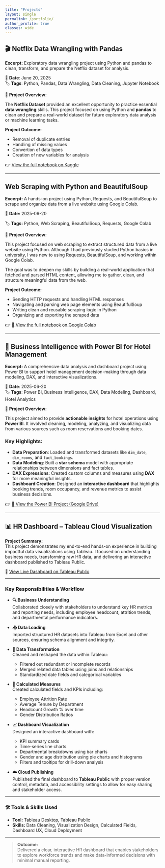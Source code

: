 ```yaml
---
title: "Projects"
layout: single
permalink: /portfolio/
author_profile: true
classes: wide
---
```


## 🎬 Netflix Data Wrangling with Pandas

**Excerpt:** Exploratory data wrangling project using Python and pandas to clean, transform, and prepare the Netflix dataset for analysis.

📅 **Date**: June 20, 2025  
🏷️ **Tags**: Python, Pandas, Data Wrangling, Data Cleaning, Jupyter Notebook

📄 **Project Overview:**

The **Netflix Dataset** provided an excellent opportunity to practice essential **data wrangling** skills. This project focused on using Python and **pandas** to clean and prepare a real-world dataset for future exploratory data analysis or machine learning tasks.

**Project Outcome:**
- Removal of duplicate entries
- Handling of missing values
- Convertion of data types
- Creation of new variables for analysis

👉 [View the full notebook on Kaggle](https://www.kaggle.com/code/mercymogambi/netflix-data-wrangling)

---
## Web Scraping with Python and BeautifulSoup
**Excerpt:** A hands-on project using Python, Requests, and BeautifulSoup to scrape and organize data from a live website using Google Colab.

📅 **Date:** 2025-06-20

🏷️ **Tags:** Python, Web Scraping, BeautifulSoup, Requests, Google Colab

📄 **Project Overview:**

This project focused on web scraping to extract structured data from a live website using Python. Although I had previously studied Python basics in university, I was new to using Requests, BeautifulSoup, and working within Google Colab.

The goal was to deepen my skills by building a real-world application that fetched and parsed HTML content, allowing me to gather, clean, and structure meaningful data from the web.

**Project Outcome:**

- Sending HTTP requests and handling HTML responses
- Navigating and parsing web page elements using BeautifulSoup
- Writing clean and reusable scraping logic in Python
- Organizing and exporting the scraped data

👉 [🔗 View the full notebook on Google Colab](https://colab.research.google.com/drive/1AfIuGfFGkV18gR_1xa1IlX-FsaQk9gfX?usp=sharing#scrollTo=uDaQkC10xQqb)

---

## 🏨 Business Intelligence with Power BI for Hotel Management

**Excerpt:** A comprehensive data analysis and dashboard project using Power BI to support hotel management decision-making through data modeling, DAX, and interactive visualizations.

📅 **Date**: 2025-06-20  
🏷️ **Tags**: Power BI, Business Intelligence, DAX, Data Modeling, Dashboard, Hotel Analytics

📄 **Project Overview:**

This project aimed to provide **actionable insights** for hotel operations using **Power BI**. It involved cleaning, modeling, analyzing, and visualizing data from various sources such as room reservations and booking dates.

### Key Highlights:
- **Data Preparation**: Loaded and transformed datasets like `dim_date`, `dim_rooms`, and `fact_bookings`.
- **Data Modeling**: Built a **star schema** model with appropriate relationships between dimensions and fact tables.
- **DAX Expressions**: Created custom columns and measures using **DAX** for more meaningful insights.
- **Dashboard Creation**: Designed an **interactive dashboard** that highlights booking trends, room occupancy, and revenue metrics to assist business decisions.

👉 [🔗 View the Power BI Project (Google Drive)](https://drive.google.com/file/d/1YmL4n7GIreyPokU8-3ijKQ-aYMLRu0Uo/view)

---
## 📊 HR Dashboard – Tableau Cloud Visualization

**Project Summary:**  
This project demonstrates my end-to-end hands-on experience in building impactful data visualizations using Tableau. I focused on understanding business needs, transforming raw HR data, and delivering an interactive dashboard published to Tableau Public.

🔗 [View Live Dashboard on Tableau Public](https://public.tableau.com/views/HRDashboard_17501061235090/HRSUMMARY?:language=enUS&publish=yes&:sid=&:redirect=auth&:display_count=n&:origin=viz_share_link)

---

### Key Responsibilities & Workflow

- **🔍 Business Understanding**  
  Collaborated closely with stakeholders to understand key HR metrics and reporting needs, including employee headcount, attrition trends, and departmental performance indicators.

- **📥 Data Loading**  
  Imported structured HR datasets into Tableau from Excel and other sources, ensuring schema alignment and integrity.

- **🔧 Data Transformation**  
  Cleaned and reshaped the data within Tableau:
  - Filtered out redundant or incomplete records
  - Merged related data tables using joins and relationships
  - Standardized date fields and categorical variables

- **🧮 Calculated Measures**  
  Created calculated fields and KPIs including:
  - Employee Attrition Rate
  - Average Tenure by Department
  - Headcount Growth % over time
  - Gender Distribution Ratios

- **📈 Dashboard Visualization**  
  Designed an interactive dashboard with:
  - KPI summary cards
  - Time-series line charts
  - Departmental breakdowns using bar charts
  - Gender and age distribution using pie charts and histograms
  - Filters and tooltips for drill-down analysis

- **☁️ Cloud Publishing**  
  Published the final dashboard to **Tableau Public** with proper version control, metadata, and accessibility settings to allow for easy sharing and stakeholder access.

---

### 🛠️ Tools & Skills Used
- **Tool:** Tableau Desktop, Tableau Public
- **Skills:** Data Cleaning, Visualization Design, Calculated Fields, Dashboard UX, Cloud Deployment

---

> **Outcome:**  
> Delivered a clear, interactive HR dashboard that enables stakeholders to explore workforce trends and make data-informed decisions with minimal manual reporting.


